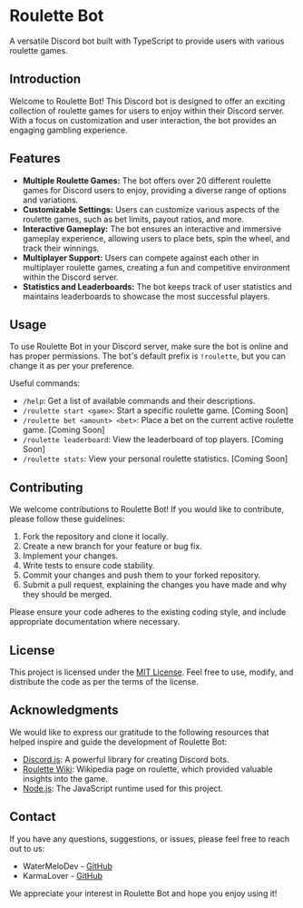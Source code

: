 # Roulette Bot

A versatile Discord bot built with TypeScript to provide users with various roulette games.

## Introduction

Welcome to Roulette Bot! This Discord bot is designed to offer an exciting collection of roulette games for users to enjoy within their Discord server. With a focus on customization and user interaction, the bot provides an engaging gambling experience.

## Features

- **Multiple Roulette Games:** The bot offers over 20 different roulette games for Discord users to enjoy, providing a diverse range of options and variations.
- **Customizable Settings:** Users can customize various aspects of the roulette games, such as bet limits, payout ratios, and more.
- **Interactive Gameplay:** The bot ensures an interactive and immersive gameplay experience, allowing users to place bets, spin the wheel, and track their winnings.
- **Multiplayer Support:** Users can compete against each other in multiplayer roulette games, creating a fun and competitive environment within the Discord server.
- **Statistics and Leaderboards:** The bot keeps track of user statistics and maintains leaderboards to showcase the most successful players.

## Usage

To use Roulette Bot in your Discord server, make sure the bot is online and has proper permissions. The bot's default prefix is `!roulette`, but you can change it as per your preference.

Useful commands:

- `/help`: Get a list of available commands and their descriptions.
- `/roulette start <game>`: Start a specific roulette game. [Coming Soon]
- `/roulette bet <amount> <bet>`: Place a bet on the current active roulette game. [Coming Soon]
- `/roulette leaderboard`: View the leaderboard of top players. [Coming Soon]
- `/roulette stats`: View your personal roulette statistics. [Coming Soon]

## Contributing

We welcome contributions to Roulette Bot! If you would like to contribute, please follow these guidelines:

1. Fork the repository and clone it locally.
2. Create a new branch for your feature or bug fix.
3. Implement your changes.
4. Write tests to ensure code stability.
5. Commit your changes and push them to your forked repository.
6. Submit a pull request, explaining the changes you have made and why they should be merged.

Please ensure your code adheres to the existing coding style, and include appropriate documentation where necessary.

## License

This project is licensed under the [MIT License](LICENSE). Feel free to use, modify, and distribute the code as per the terms of the license.

## Acknowledgments

We would like to express our gratitude to the following resources that helped inspire and guide the development of Roulette Bot:

- [Discord.js](https://discord.js.org/): A powerful library for creating Discord bots.
- [Roulette Wiki](https://en.wikipedia.org/wiki/Roulette): Wikipedia page on roulette, which provided valuable insights into the game.
- [Node.js](https://nodejs.org/): The JavaScript runtime used for this project.

## Contact

If you have any questions, suggestions, or issues, please feel free to reach out to us:

- WaterMeloDev - [GitHub](https://github.com/watermelodev)
- KarmaLover - [GitHub](https://github.com/karmalover-ca)

We appreciate your interest in Roulette Bot and hope you enjoy using it!
